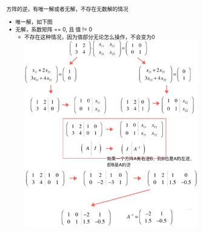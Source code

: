 方阵的逆，有唯一解或者无解，不存在无数解的情况
- 唯一解，如下图
- 无解，系数矩阵 == 0, 且 值 != 0
	- 不存在这种情况，因为值部分无论怎么操作，不会变为0
![](../photo/Pasted%20image%2020240218101117.png)
![](../photo/Pasted%20image%2020240218101200.png)
